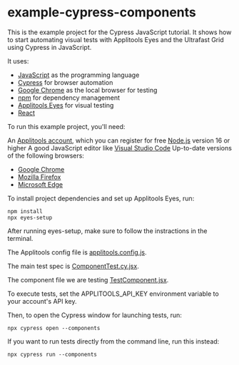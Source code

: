 # example-cypress-components

This is the example project for the Cypress JavaScript tutorial. It shows how to start automating visual tests with Applitools Eyes and the Ultrafast Grid using Cypress in JavaScript.

It uses:

* [JavaScript](https://www.javascript.com/) as the programming language
* [Cypress](https://www.cypress.io/) for browser automation
* [Google Chrome](https://www.google.com/chrome/) as the local browser for testing
* [npm](https://www.npmjs.com/) for dependency management
* [Applitools Eyes](https://applitools.com/platform/eyes/) for visual testing
* [React](https://reactjs.org/)

To run this example project, you'll need:

An [Applitools account](https://auth.applitools.com/users/register), which you can register for free
[Node.js](https://nodejs.org/en/download/) version 16 or higher
A good JavaScript editor like [Visual Studio Code](https://code.visualstudio.com/docs/languages/javascript)
Up-to-date versions of the following browsers:
* [Google Chrome](https://www.google.com/chrome/)
* [Mozilla Firefox](https://www.mozilla.org/en-US/firefox/new/)
* [Microsoft Edge](https://www.microsoft.com/en-us/edge?exp=e00&form=MA13FJ)

To install project dependencies and set up Applitools Eyes, run:
```
npm install
npx eyes-setup
```

After running eyes-setup, make sure to follow the instractions in the terminal.

The Applitools config file is [applitools.config.js](applitools.config.js). 

The main test spec is [ComponentTest.cy.jsx](/cypress/component/ComponentTest.cy.jsx).

The component file we are testing [TestComponent.jsx](/src/TestComponent.jsx).

To execute tests, set the APPLITOOLS_API_KEY environment variable to your account's API key.

Then, to open the Cypress window for launching tests, run:
```
npx cypress open --components
```
If you want to run tests directly from the command line, run this instead:
```
npx cypress run --components
```

